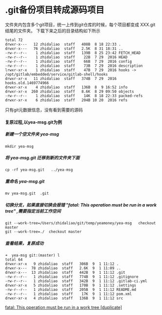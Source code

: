 # .git备份项目转成源码项目

文件夹内包含多个git项目，统一上传到git仓库的时候，每个项目都变成 XXX.git结尾的文件夹。
下载下来之后的目录结构如下所示

```
total 72
drwxr-x---   12 zhidaliao  staff   408B  8 18 22:33 .
drwxr-x---   76 zhidaliao  staff   2.5K  8 31 18:31 ..
-rw-r--r--    1 zhidaliao  staff   139B  8 25 23:42 FETCH_HEAD
-rw-r--r--    1 zhidaliao  staff    22B  7 29  2016 HEAD
-rw-r--r--    1 zhidaliao  staff    66B  7 29  2016 config
-rw-r--r--    1 zhidaliao  staff    73B  7 29  2016 description
lrwxr-xr-x    1 zhidaliao  staff    47B  7 29  2016 hooks -> /opt/gitlab/embedded/service/gitlab-shell/hooks
drwxr-xr-x   11 zhidaliao  staff   374B  7 29  2016 hooks.old.1469774966
drwxr-xr-x    4 zhidaliao  staff   136B  8  9 16:52 info
drwxr-xr-x  260 zhidaliao  staff   8.6K  8 29 09:50 objects
-rw-r--r--    1 zhidaliao  staff    14K  8 18 22:33 packed-refs
drwxr-xr-x    6 zhidaliao  staff   204B 10 20  2016 refs
```

只有git元数据信息，没有看到需要的源码

#### 复原过程,以yea-msg.git为例

##### 新建一个空文件夹 yea-msg 

```
mkdir yea-msg
```
##### 将 yea-msg.git 迁移到新的文件夹下面

```
cp -rf yea-msg.git   ../yea-msg
```

##### 重命名 yea-msg.git 

```
mv yea-msg.git  .git
```

##### 切换分支，如果直接切换会报错 "fatal: This operation must be run in a work tree" ,需要指定当前工作空间

```
git --work-tree=/Users/zhidaliao/git/temp/yeamoney/yea-msg   checkout master
git --work-tree=./  checkout master

```

##### 查看结果，复原成功

```
➜  yea-msg git:(master) l
total 64
drwxr-xr-x   9 zhidaliao  staff   306B  9  1 11:12 .
drwxr-x---  78 zhidaliao  staff   2.6K  9  1 11:09 ..
drwxr-x---  13 zhidaliao  staff   442B  9  1 11:12 .git
-rw-r--r--   1 zhidaliao  staff   774B  9  1 11:12 .gitignore
-rw-r--r--   1 zhidaliao  staff   342B  9  1 11:12 .gitlab-ci.yml
drwxr-xr-x   5 zhidaliao  staff   170B  9  1 11:12 .settings
-rw-r--r--   1 zhidaliao  staff   205B  9  1 11:12 README.md
-rw-r--r--   1 zhidaliao  staff    17K  9  1 11:12 pom.xml
drwxr-xr-x   4 zhidaliao  staff   136B  9  1 11:12 src
```


[fatal: This operation must be run in a work tree [duplicate]](https://stackoverflow.com/questions/9262801/fatal-this-operation-must-be-run-in-a-work-tree)
